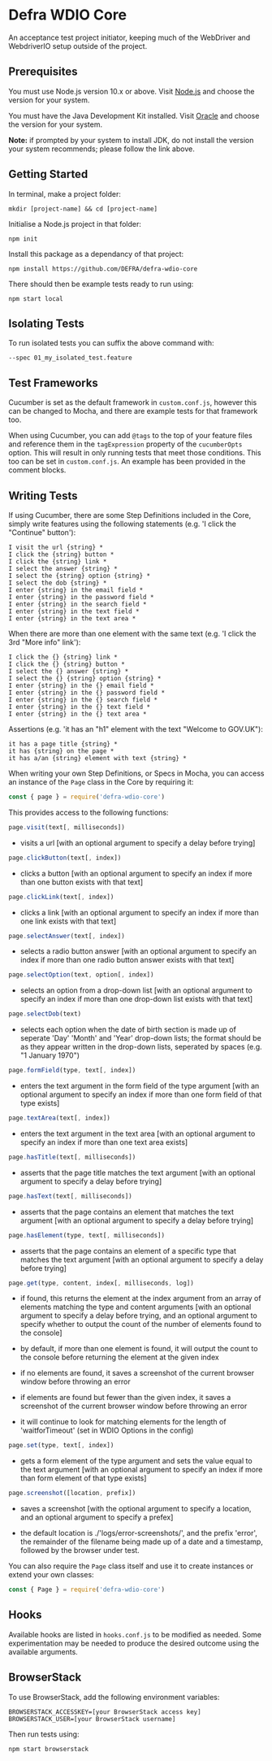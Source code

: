 # Defra WDIO Core

An acceptance test project initiator, keeping much of the WebDriver and WebdriverIO setup outside of the project.

## Prerequisites

You must use Node.js version 10.x or above. Visit [Node.js](https://nodejs.org/en/) and choose the version for your system.

You must have the Java Development Kit installed. Visit [Oracle](https://www.oracle.com/technetwork/java/javase/downloads/jdk12-downloads-5295953.html) and choose the version for your system.

**Note:** if prompted by your system to install JDK, do not install the version your system recommends; please follow the link above. 

## Getting Started

In terminal, make a project folder:

`mkdir [project-name] && cd [project-name]`

Initialise a Node.js project in that folder:

`npm init`

Install this package as a dependancy of that project:

`npm install https://github.com/DEFRA/defra-wdio-core`

There should then be example tests ready to run using:

`npm start local`

## Isolating Tests

To run isolated tests you can suffix the above command with:

`--spec 01_my_isolated_test.feature`

## Test Frameworks

Cucumber is set as the default framework in `custom.conf.js`, however this can be changed to Mocha, and there are example tests for that framework too.

When using Cucumber, you can add `@tags` to the top of your feature files and reference them in the `tagExpression` property of the `cucumberOpts` option. This will result in only running tests that meet those conditions. This too can be set in `custom.conf.js`. An example has been provided in the comment blocks.

## Writing Tests

If using Cucumber, there are some Step Definitions included in the Core, simply write features using the following statements (e.g. 'I click the "Continue" button'):

```
I visit the url {string} *
I click the {string} button *
I click the {string} link *
I select the answer {string} *
I select the {string} option {string} *
I select the dob {string} *
I enter {string} in the email field *
I enter {string} in the password field *
I enter {string} in the search field *
I enter {string} in the text field *
I enter {string} in the text area *
```

When there are more than one element with the same text (e.g. 'I click the 3rd "More info" link'):

```
I click the {} {string} link *
I click the {} {string} button *
I select the {} answer {string} *
I select the {} {string} option {string} *
I enter {string} in the {} email field *
I enter {string} in the {} password field *
I enter {string} in the {} search field *
I enter {string} in the {} text field *
I enter {string} in the {} text area *
```

Assertions (e.g. 'it has an "h1" element with the text "Welcome to GOV.UK"):

```
it has a page title {string} *
it has {string} on the page *
it has a/an {string} element with text {string} *
```

When writing your own Step Definitions, or Specs in Mocha, you can access an instance of the `Page` class in the Core by requiring it:

```js
const { page } = require('defra-wdio-core')
```

This provides access to the following functions:

```js
page.visit(text[, milliseconds])
```
 - visits a url [with an optional argument to specify a delay before trying]

```js
page.clickButton(text[, index])
```
  - clicks a button [with an optional argument to specify an index if more than one button exists with that text]

```js
page.clickLink(text[, index])
```
  - clicks a link [with an optional argument to specify an index if more than one link exists with that text]

```js
page.selectAnswer(text[, index])
```
  - selects a radio button answer [with an optional argument to specify an index if more than one radio button answer exists with that text]

```js
page.selectOption(text, option[, index])
```
  - selects an option from a drop-down list [with an optional argument to specify an index if more than one drop-down list exists with that text]

```js
page.selectDob(text)
```
  - selects each option when the date of birth section is made up of seperate 'Day' 'Month' and 'Year' drop-down lists; the format should be as they appear written in the drop-down lists, seperated by spaces (e.g. "1 January 1970")

```js
page.formField(type, text[, index])
```
  - enters the text argument in the form field of the type argument [with an optional argument to specify an index if more than one form field of that type exists]

```js
page.textArea(text[, index])
```
  - enters the text argument in the text area [with an optional argument to specify an index if more than one text area exists]

```js
page.hasTitle(text[, milliseconds])
```
  - asserts that the page title matches the text argument [with an optional argument to specify a delay before trying]

```js
page.hasText(text[, milliseconds])
```
  - asserts that the page contains an element that matches the text argument [with an optional argument to specify a delay before trying]

```js
page.hasElement(type, text[, milliseconds])
```
  - asserts that the page contains an element of a specific type that matches the text argument [with an optional argument to specify a delay before trying]

```js
page.get(type, content, index[, milliseconds, log])
```
  - if found, this returns the element at the index argument from an array of elements matching the type and content arguments [with an optional argument to specify a delay before trying, and an optional argument to specify whether to output the count of the number of elements found to the console]
  
  - by default, if more than one element is found, it will output the count to the console before returning the element at the given index

  - if no elements are found, it saves a screenshot of the current browser window before throwing an error
  
  - if elements are found but fewer than the given index, it saves a screenshot of the current browser window before throwing an error
  
  - it will continue to look for matching elements for the length of 'waitforTimeout' (set in WDIO Options in the config)

```js
page.set(type, text[, index])
```
  - gets a form element of the type argument and sets the value equal to the text argument [with an optional argument to specify an index if more than form element of that type exists]

```js
page.screenshot([location, prefix])
```
  - saves a screenshot [with the optional argument to specify a location, and an optional argument to specify a prefex]
  
  - the default location is ./'logs/error-screenshots/', and the prefix 'error', the remainder of the filename being made up of a date and a timestamp, followed by the browser under test.

You can also require the `Page` class itself and use it to create instances or extend your own classes:

```js
const { Page } = require('defra-wdio-core')
```

## Hooks

Available hooks are listed in `hooks.conf.js` to be modified as needed. Some experimentation may be needed to produce the desired outcome using the available arguments.

## BrowserStack

To use BrowserStack, add the following environment variables:

```
BROWSERSTACK_ACCESSKEY=[your BrowserStack access key]
BROWSERSTACK_USER=[your BrowserStack username]
```

Then run tests using:

`npm start browserstack`


